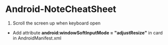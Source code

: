 # Android-NoteCheatSheet
1. Scroll the screen up when keyboard open
- Add attribute <b>android:windowSoftInputMode = "adjustResize"</b> in <activity/> card in AndroidManifest.xml
